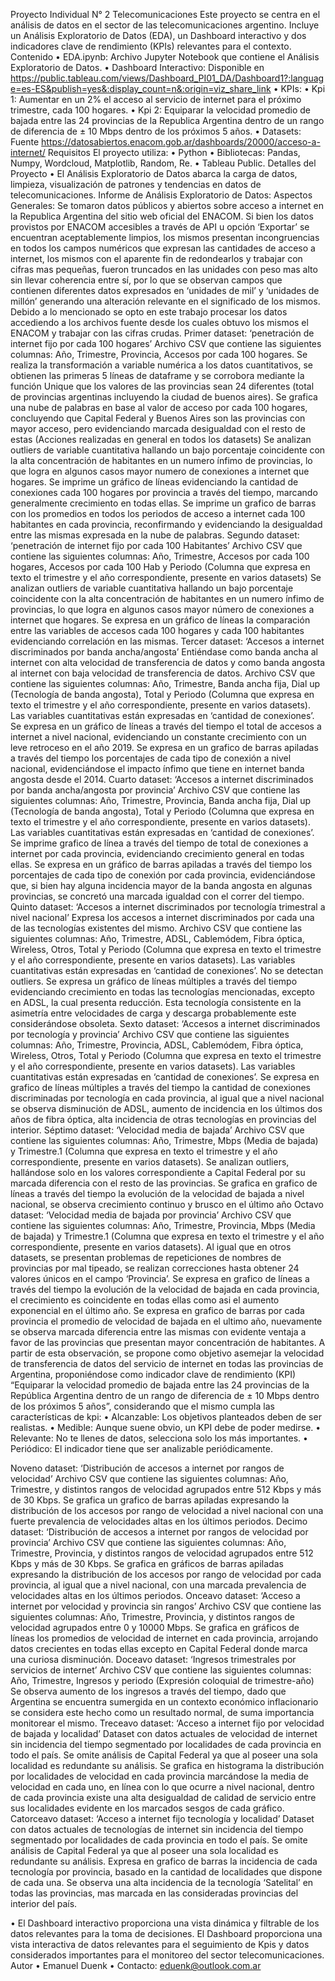Proyecto Individual N° 2
Telecomunicaciones
Este proyecto se centra en el análisis de datos en el sector de las telecomunicaciones argentino. Incluye un Análisis Exploratorio de Datos (EDA), un Dashboard interactivo y dos indicadores clave de rendimiento (KPIs) relevantes para el contexto.
Contenido
•	EDA.ipynb: Archivo Jupyter Notebook que contiene el Análisis Exploratorio de Datos.
•	Dashboard Interactivo: Disponible en https://public.tableau.com/views/Dashboard_PI01_DA/Dashboard1?:language=es-ES&publish=yes&:display_count=n&:origin=viz_share_link
•	KPIs:
•	Kpi 1: Aumentar en un 2% el acceso al servicio de internet para el próximo trimestre, cada 100 hogares.
•	Kpi 2: Equiparar la velocidad promedio de bajada entre las 24 provincias de la Republica Argentina dentro de un rango de diferencia de ± 10 Mbps dentro de los próximos 5 años.
•	Datasets: Fuente https://datosabiertos.enacom.gob.ar/dashboards/20000/acceso-a-internet/
Requisitos
El proyecto utiliza:
•	Python
•	Bibliotecas: Pandas, Numpy, Wordcloud, Matplotlib, Random, Re.
•	Tableau Public.
Detalles del Proyecto
•	El Análisis Exploratorio de Datos abarca la carga de datos, limpieza, visualización de patrones y tendencias en datos de telecomunicaciones.
Informe de Análisis Exploratorio de Datos:
Aspectos Generales: Se tomaron datos públicos y abiertos sobre acceso a internet en la Republica Argentina del sitio web oficial del ENACOM. Si bien los datos provistos por ENACOM accesibles a través de API u opción ‘Exportar’ se encuentran aceptablemente limpios, los mismos presentan incongruencias en todos los campos numéricos que expresan las cantidades de acceso a internet, los mismos con el aparente fin de redondearlos y trabajar con cifras mas pequeñas, fueron truncados en las unidades con peso mas alto sin llevar coherencia entre sí, por lo que se observan campos que contienen diferentes datos expresados en ‘unidades de mil’ y ‘unidades de millón’ generando una alteración relevante en el significado de los mismos. Debido a lo mencionado se opto en este trabajo procesar los datos accediendo a los archivos fuente desde los cuales obtuvo los mismos el ENACOM y trabajar con las cifras crudas.
Primer dataset: ‘penetración de internet fijo por cada 100 hogares’
Archivo CSV que contiene las siguientes columnas: Año, Trimestre, Provincia, Accesos por cada 100 hogares.
Se realiza la transformación a variable numérica a los datos cuantitativos, se obtienen las primeras 5 líneas de dataframe y se corrobora mediante la función Unique que los valores de las provincias sean 24 diferentes (total de provincias argentinas incluyendo la ciudad de buenos aires). 
Se grafica una nube de palabras en base al valor de acceso por cada 100 hogares, concluyendo que Capital Federal y Buenos Aires son las provincias con mayor acceso, pero evidenciando marcada desigualdad con el resto de estas (Acciones realizadas en general en todos los datasets)
Se analizan outliers de variable cuantitativa hallando un bajo porcentaje coincidente con la alta concentración de habitantes en un numero ínfimo de provincias, lo que logra en algunos casos mayor numero de conexiones a internet que hogares.
Se imprime un gráfico de líneas evidenciando la cantidad de conexiones cada 100 hogares por provincia a través del tiempo, marcando generalmente crecimiento en todas ellas.
Se imprime un grafico de barras con los promedios en todos los periodos de acceso a internet cada 100 habitantes en cada provincia, reconfirmando y evidenciando la desigualdad entre las mismas expresada en la nube de palabras.
Segundo dataset: ‘penetración de internet fijo por cada 100 Habitantes’
Archivo CSV que contiene las siguientes columnas: Año, Trimestre, Accesos por cada 100 hogares, Accesos por cada 100 Hab y Periodo (Columna que expresa en texto el trimestre y el año correspondiente, presente en varios datasets)
Se analizan outliers de variable cuantitativa hallando un bajo porcentaje coincidente con la alta concentración de habitantes en un numero ínfimo de provincias, lo que logra en algunos casos mayor número de conexiones a internet que hogares.
Se expresa en un gráfico de líneas la comparación entre las variables de accesos cada 100 hogares y cada 100 habitantes evidenciando correlación en las mismas.
Tercer dataset: ‘Accesos a internet discriminados por banda ancha/angosta’
Entiéndase como banda ancha al internet con alta velocidad de transferencia de datos y como banda angosta al internet con baja velocidad de transferencia de datos.
Archivo CSV que contiene las siguientes columnas: Año, Trimestre, Banda ancha fija, Dial up (Tecnología de banda angosta), Total y Periodo (Columna que expresa en texto el trimestre y el año correspondiente, presente en varios datasets). Las variables cuantitativas están expresadas en ‘cantidad de conexiones’.
Se expresa en un gráfico de líneas a través del tiempo el total de accesos a internet a nivel nacional, evidenciando un constante crecimiento con un leve retroceso en el año 2019.
Se expresa en un grafico de barras apiladas a través del tiempo los porcentajes de cada tipo de conexión a nivel nacional, evidenciándose el impacto ínfimo que tiene en internet banda angosta desde el 2014.
Cuarto dataset: ‘Accesos a internet discriminados por banda ancha/angosta por provincia’
Archivo CSV que contiene las siguientes columnas: Año, Trimestre, Provincia, Banda ancha fija, Dial up (Tecnología de banda angosta), Total y Periodo (Columna que expresa en texto el trimestre y el año correspondiente, presente en varios datasets). Las variables cuantitativas están expresadas en ‘cantidad de conexiones’.
Se imprime grafico de línea a través del tiempo de total de conexiones a internet por cada provincia, evidenciando crecimiento general en todas ellas.
Se expresa en un gráfico de barras apiladas a través del tiempo los porcentajes de cada tipo de conexión por cada provincia, evidenciándose que, si bien hay alguna incidencia mayor de la banda angosta en algunas provincias, se concretó una marcada igualdad con el correr del tiempo.
Quinto dataset: ‘Accesos a internet discriminados por tecnología trimestral a nivel nacional’
Expresa los accesos a internet discriminados por cada una de las tecnologías existentes del mismo.
Archivo CSV que contiene las siguientes columnas: Año, Trimestre, ADSL, Cablemódem, Fibra óptica, Wireless, Otros, Total y Periodo (Columna que expresa en texto el trimestre y el año correspondiente, presente en varios datasets). Las variables cuantitativas están expresadas en ‘cantidad de conexiones’.
No se detectan outliers.
Se expresa un gráfico de líneas múltiples a través del tiempo evidenciando crecimiento en todas las tecnologías mencionadas, excepto en ADSL, la cual presenta reducción. Esta tecnología consistente en la asimetría entre velocidades de carga y descarga probablemente este considerándose obsoleta.
Sexto dataset: ‘Accesos a internet discriminados por tecnología y provincia’
Archivo CSV que contiene las siguientes columnas: Año, Trimestre, Provincia, ADSL, Cablemódem, Fibra óptica, Wireless, Otros, Total y Periodo (Columna que expresa en texto el trimestre y el año correspondiente, presente en varios datasets). Las variables cuantitativas están expresadas en ‘cantidad de conexiones’.
Se expresa en grafico de líneas múltiples a través del tiempo la cantidad de conexiones discriminadas por tecnología en cada provincia, al igual que a nivel nacional se observa disminución de ADSL, aumento de incidencia en los últimos dos años de fibra óptica, alta incidencia de otras tecnologías en provincias del interior.
Séptimo dataset: ‘Velocidad media de bajada’
Archivo CSV que contiene las siguientes columnas: Año, Trimestre, Mbps (Media de bajada) y Trimestre.1 (Columna que expresa en texto el trimestre y el año correspondiente, presente en varios datasets). 
Se analizan outliers, hallándose solo en los valores correspondiente a Capital Federal por su marcada diferencia con el resto de las provincias.
Se grafica en grafico de líneas a través del tiempo la evolución de la velocidad de bajada a nivel nacional, se observa crecimiento continuo y brusco en el último año
Octavo dataset: ‘Velocidad media de bajada por provincia’
Archivo CSV que contiene las siguientes columnas: Año, Trimestre, Provincia, Mbps (Media de bajada) y Trimestre.1 (Columna que expresa en texto el trimestre y el año correspondiente, presente en varios datasets). 
Al igual que en otros datasets, se presentan problemas de repeticiones de nombres de provincias por mal tipeado, se realizan correcciones hasta obtener 24 valores únicos en el campo ‘Provincia’.
Se expresa en grafico de líneas a través del tiempo la evolución de la velocidad de bajada en cada provincia, el crecimiento es coincidente en todas ellas como asi el aumento exponencial en el último año.
Se expresa en grafico de barras por cada provincia el promedio de velocidad de bajada en el ultimo año, nuevamente se observa marcada diferencia entre las mismas con evidente ventaja a favor de las provincias que presentan mayor concentración de habitantes.
A partir de esta observación, se propone como objetivo asemejar la velocidad de transferencia de datos del servicio de internet en todas las provincias de Argentina, proponiéndose como indicador clave de rendimiento (KPI) “Equiparar la velocidad promedio de bajada entre las 24 provincias de la República Argentina dentro de un rango de diferencia de ± 10 Mbps dentro de los próximos 5 años”, considerando que el mismo cumpla las características de kpi:
•	Alcanzable: Los objetivos planteados deben de ser realistas.
•	Medible: Aunque suene obvio, un KPI debe de poder medirse.
•	Relevante: No te llenes de datos, selecciona solo los más importantes.
•	Periódico: El indicador tiene que ser analizable periódicamente.

Noveno dataset: ‘Distribución de accesos a internet por rangos de velocidad’
Archivo CSV que contiene las siguientes columnas: Año, Trimestre, y distintos rangos de velocidad agrupados entre 512 Kbps y más de 30 Kbps.
Se grafica un grafico de barras apiladas expresando la distribución de los accesos por rango de velocidad a nivel nacional con una fuerte prevalencia de velocidades altas en los últimos periodos.
Decimo dataset: ‘Distribución de accesos a internet por rangos de velocidad por provincia’
Archivo CSV que contiene las siguientes columnas: Año, Trimestre, Provincia, y distintos rangos de velocidad agrupados entre 512 Kbps y más de 30 Kbps.
Se grafica en gráficos de barras apiladas expresando la distribución de los accesos por rango de velocidad por cada provincia, al igual que a nivel nacional, con una marcada prevalencia de velocidades altas en los últimos periodos.
Onceavo dataset: ‘Acceso a internet por velocidad y provincia sin rangos’
Archivo CSV que contiene las siguientes columnas: Año, Trimestre, Provincia, y distintos rangos de velocidad agrupados entre 0 y 10000 Mbps.
Se grafica en gráficos de líneas los promedios de velocidad de internet en cada provincia, arrojando datos crecientes en todas ellas excepto en Capital Federal donde marca una curiosa disminución.
Doceavo dataset: ‘Ingresos trimestrales por servicios de internet’
Archivo CSV que contiene las siguientes columnas: Año, Trimestre, Ingresos y periodo (Expresión coloquial de trimestre-año)
Se observa aumento de los ingresos a través del tiempo, dado que Argentina se encuentra sumergida en un contexto económico inflacionario se considera este hecho como un resultado normal, de suma importancia monitorear el mismo.
Treceavo dataset: ‘Acceso a internet fijo por velocidad de bajada y localidad’
Dataset con datos actuales de velocidad de internet sin incidencia del tiempo segmentado por localidades de cada provincia en todo el país.
Se omite análisis de Capital Federal ya que al poseer una sola localidad es redundante su análisis.
Se grafica en histograma la distribución por localidades de velocidad en cada provincia marcándose la media de velocidad en cada uno, en línea con lo que ocurre a nivel nacional, dentro de cada provincia existe una alta desigualdad de calidad de servicio entre sus localidades evidente en los marcados sesgos de cada gráfico.
Catorceavo dataset: ‘Acceso a internet fijo tecnología y localidad’
Dataset con datos actuales de tecnologías de internet sin incidencia del tiempo segmentado por localidades de cada provincia en todo el país.
Se omite análisis de Capital Federal ya que al poseer una sola localidad es redundante su análisis.
Expresa en grafico de barras la incidencia de cada tecnología por provincia, basado en la cantidad de localidades que dispone de cada una. Se observa una alta incidencia de la tecnología ‘Satelital’ en todas las provincias, mas marcada en las consideradas provincias del interior del país.

•	El Dashboard interactivo proporciona una vista dinámica y filtrable de los datos relevantes para la toma de decisiones.
El Dashboard proporciona una vista interactiva de datos relevantes para el seguimiento de Kpis y datos considerados importantes para el monitoreo del sector telecomunicaciones.
Autor
•	Emanuel Duenk
•	Contacto: eduenk@outlook.com.ar

